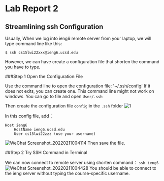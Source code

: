 # Lab Report 2
## Streamlining ssh Configuration

Usually, When we log into ieng6 remote server from your laptop, we will type command line like this:

`$ ssh cs15lwi22xxx@ieng6.ucsd.edu`

However, we can have create a configuration file that shorten the command you have to type.

###Step 1 Open the Configuration File

Use the command line to open the configuration file:
'~/.ssh/config'
If it does not exits, you can create one.
This command line might not work on windows. You can go to file and open `User/.ssh`

Then create the configuration file `config` in the `.ssh` folder
![1](https://user-images.githubusercontent.com/97600878/153560606-badb21ab-ff12-416c-b2e4-89466e1225f6.png)

In this config file, add：
```
Host ieng6
    HostName ieng6.ucsd.edu
    User cs15lwi22zzz (use your username)
```
![WeChat Screenshot_20220211004114](https://user-images.githubusercontent.com/97600878/153560985-19028e35-216c-4ddb-84e4-38b38291d5b0.png)
Then save the file.

##Step 2 Try SSH Command in Terminal

We can now connect to remote server using shorten command：
`ssh ieng6`
![WeChat Screenshot_20220211004428](https://user-images.githubusercontent.com/97600878/153561358-8828ab6d-c5d4-4cc7-b8da-885727c06eeb.png)
You should be able to connect to the ieng server without typing the course-specific username.

